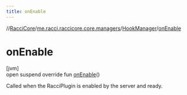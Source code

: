 ```yaml
---
title: onEnable
---
```

//[RacciCore](../../../index.html)/[me.racci.raccicore.core.managers](../index.html)/[HookManager](index.html)/[onEnable](on-enable.html)



# onEnable



[jvm]\
open suspend override fun [onEnable](on-enable.html)()



Called when the RacciPlugin is enabled by the server and ready.




